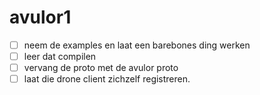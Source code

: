 # avulor1


- [ ] neem de examples en laat een barebones ding werken
- [ ] leer dat compilen
- [ ] vervang de proto met de avulor proto
- [ ] laat die drone client zichzelf registreren.